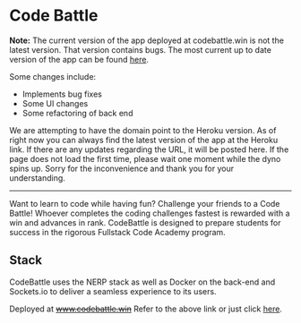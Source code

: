 # Code Battle

**Note:** The current version of the app deployed at codebattle.win is not the latest version. That version contains bugs. The most current up to date version of the app can be found [here](http://codebattles.herokuapp.com).

Some changes include:

* Implements bug fixes
* Some UI changes
* Some refactoring of back end

We are attempting to have the domain point to the Heroku version. As of right now you can always find the latest version of the app at the Heroku link. If there are any updates regarding the URL, it will be posted here. If the page does not load the first time, please wait one moment while the dyno spins up. Sorry for the inconvenience and thank you for your understanding.

___

Want to learn to code while having fun? Challenge your friends to a Code Battle! Whoever completes the coding challenges fastest is rewarded with a win and advances in rank. CodeBattle is designed to prepare students for success in the rigorous Fullstack Code Academy program. 


## Stack

CodeBattle uses the NERP stack as well as Docker on the back-end and Sockets.io to deliver a seamless experience to its users.


Deployed at ~~www.codebattle.win~~ Refer to the above link or just click [here](http://codebattles.herokuapp.com).
